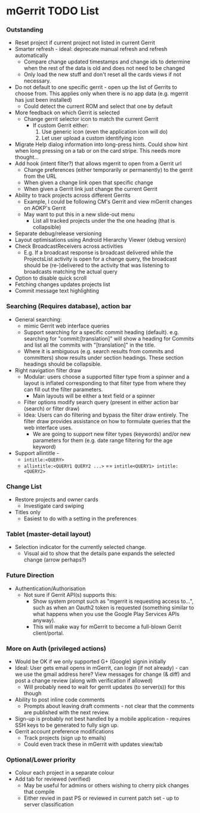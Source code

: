 mGerrit TODO List
=================

### Outstanding
- Reset project if current project not listed in current Gerrit
- Smarter refresh - ideal: deprecate manual refresh and refresh automatically
    - Compare change updated timestamps and change ids to determine when the rest of the data is old and does not need to be changed
	- Only load the new stuff and don't reset all the cards views if not necessary.
- Do not default to one specific gerrit - open up the list of Gerrits to choose from. This applies only when there is no app data (e.g. mgerrit has just been installed)
	- Could detect the current ROM and select that one by default
- More feedback on which Gerrit is selected
	- Change gerrit selector icon to match the current Gerrit
		- If custom Gerrit either:
			1. Use generic icon (even the application icon will do)
			2. Let user upload a custom identifying icon
- Migrate Help dialog information into long-press hints. Could show hint when long pressing on a tab or on the card stripe. This needs more thought...
- Add hook (intent filter?) that allows mgerrit to open from a Gerrit url
    - Change preferences (either temporarily or permanently) to the gerrit from the URL
    - When given a change link open that specific change
    - When given a Gerrit link just change the current Gerrit
- Ability to track projects across different Gerrits
    - Example, I could be following CM's Gerrit and view mGerrit changes on AOKP's Gerrit
    - May want to put this in a new slide-out menu
        - List all tracked projects under the the one heading (that is collapsible)
- Separate debug/release versioning
- Layout optimisations using Android Hierarchy Viewer (debug version)
- Check BroadcastReceivers across activities
	- E.g. If a broadcast response is broadcast delivered while the ProjectsList activity is open for a change query, the broadcast should be
		(re-)delivered to the activity that was listening to broadcasts matching the actual query
- Option to disable quick scroll
- Fetching changes updates projects list
- Commit message text highlighting


### Searching (Requires database), action bar
- General searching:
	- mimic Gerrit web interface queries
	- Support searching for a specific commit heading (default). e.g. searching for "commit:[translation]" will show a heading for Commits and list all the commits with "[translation]" in the title.
	- Where it is ambiguous (e.g. search results from commits and committers) show results under section headings. These section headings should be collapsible.
- Right navigation filter draw
	- Modular: users choose a supported filter type from a spinner and a layout is inflated corresponding to that filter type from where they can fill out the filter parameters.
		- Main layouts will be either a text field or a spinner
	- Filter options modify search query (present in either action bar (search) or filter draw)
	- Idea: Users can do filtering and bypass the filter draw entirely. The filter draw provides assistance on how to formulate queries that the web interface uses.
		- We are going to support new filter types (keywords) and/or new parameters for them (e.g. date range filtering for the age keyword)
- Support allintitle -
    - `intitle:<QUERY>`
	- `allintitle:<QUERY1 QUERY2 ...>` == `intitle<QUERY1> intitle:<QUERY2>`


### Change List
- Restore projects and owner cards
	- Investigate card swiping
- Titles only
    - Easiest to do with a setting in the preferences


### Tablet (master-detail layout)
- Selection indicator for the currently selected change.
    - Visual aid to show that the details pane expands the selected change (arrow perhaps?)


### Future Direction
- Authentication/Authorisation
	- Not sure if Gerrit API(s) supports this:
	    - Show system prompt such as "mgerrit is requesting access to...", such as when an Oauth2 token is requested (something similar to what happens when you use the Google Play Services APIs anyway).
	    - This will make way for mGerrit to become a full-blown Gerrit client/portal.


### More on Auth (privileged actions)
- Would be OK if we only supported G+ (Google) signin initially
- Ideal: User gets email opens in mGerrit, can login (if not already) - can we use the gmail address here? View messages for change (& diff) and post a change review (along with verification if allowed)
    - Will probably need to wait for gerrit updates (to server(s)) for this though
- Ability to post inline code comments
    - Prompts about leaving draft comments - not clear that the comments are published with the next review.
- Sign-up is probably not best handled by a mobile application - requires SSH keys to be generated to fully sign up.
- Gerrit account preference modifications
    - Track projects (sign up to emails)
    - Could even track these in mGerrit with updates view/tab


### Optional/Lower priority
- Colour each project in a separate colour
- Add tab for reviewed (verified)
    - May be useful for admins or others wishing to cherry pick changes that compile
    - Either revied in past PS or reviewed in current patch set - up to server classification
